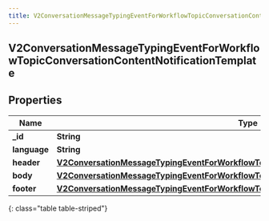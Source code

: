 ```yaml
---
title: V2ConversationMessageTypingEventForWorkflowTopicConversationContentNotificationTemplate
---
```

## V2ConversationMessageTypingEventForWorkflowTopicConversationContentNotificationTemplate

## Properties

|Name | Type | Description | Notes|
|------------ | ------------- | ------------- | -------------|
| **_id** | **String** |  | [optional] |
| **language** | **String** |  | [optional] |
| **header** | [**V2ConversationMessageTypingEventForWorkflowTopicConversationNotificationTemplateHeader**](V2ConversationMessageTypingEventForWorkflowTopicConversationNotificationTemplateHeader.html) |  | [optional] |
| **body** | [**V2ConversationMessageTypingEventForWorkflowTopicConversationNotificationTemplateBody**](V2ConversationMessageTypingEventForWorkflowTopicConversationNotificationTemplateBody.html) |  | [optional] |
| **footer** | [**V2ConversationMessageTypingEventForWorkflowTopicConversationNotificationTemplateFooter**](V2ConversationMessageTypingEventForWorkflowTopicConversationNotificationTemplateFooter.html) |  | [optional] |
{: class="table table-striped"}



